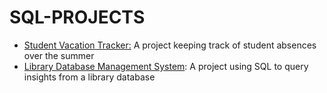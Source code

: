 # SQL-PROJECTS

- [Student Vacation Tracker:](https://github.com/fiona-teo/StudentAbsenceTrackerSQL) A project keeping track of student absences over the summer 
- [Library Database Management System]([url](https://github.com/fiona-teo/Library-Management-System-SQL)): A project using SQL to query insights from a library database 

